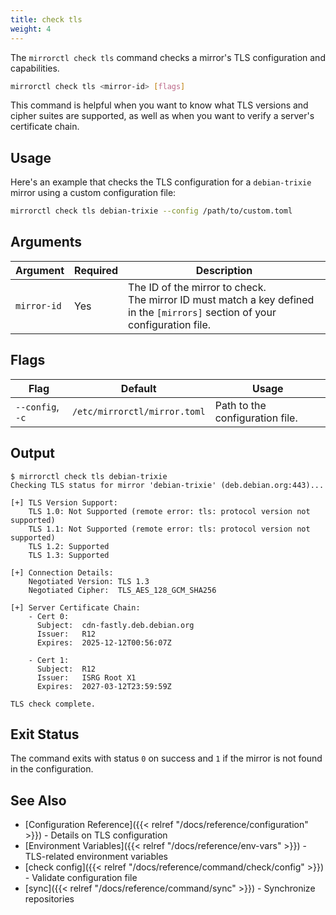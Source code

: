 ```yaml
---
title: check tls
weight: 4
---
```


The `mirrorctl check tls` command checks a mirror's TLS configuration and capabilities.

```bash
mirrorctl check tls <mirror-id> [flags]
```

This command is helpful when you want to know what TLS versions and cipher suites are supported,
as well as when you want to verify a server's certificate chain.

## Usage

Here's an example that checks the TLS configuration for a `debian-trixie` mirror using a custom
configuration file:

```bash
mirrorctl check tls debian-trixie --config /path/to/custom.toml
```

## Arguments

| Argument | Required | Description |
|------|---------|-------|
| `mirror-id` | Yes | The ID of the mirror to check. <br/> The mirror ID must match a key defined in the `[mirrors]` section of your configuration file. |


## Flags

| Flag | Default | Usage |
|------|---------|-------|
| `--config`, `-c` | `/etc/mirrorctl/mirror.toml` | Path to the configuration file. |

## Output

```
$ mirrorctl check tls debian-trixie
Checking TLS status for mirror 'debian-trixie' (deb.debian.org:443)...

[+] TLS Version Support:
    TLS 1.0: Not Supported (remote error: tls: protocol version not supported)
    TLS 1.1: Not Supported (remote error: tls: protocol version not supported)
    TLS 1.2: Supported
    TLS 1.3: Supported

[+] Connection Details:
    Negotiated Version: TLS 1.3
    Negotiated Cipher:  TLS_AES_128_GCM_SHA256

[+] Server Certificate Chain:
    - Cert 0:
      Subject:  cdn-fastly.deb.debian.org
      Issuer:   R12
      Expires:  2025-12-12T00:56:07Z

    - Cert 1:
      Subject:  R12
      Issuer:   ISRG Root X1
      Expires:  2027-03-12T23:59:59Z

TLS check complete.
```

## Exit Status

The command exits with status `0` on success and `1` if the mirror is not found in the configuration.

## See Also

- [Configuration Reference]({{< relref "/docs/reference/configuration" >}}) - Details on TLS
  configuration
- [Environment Variables]({{< relref "/docs/reference/env-vars" >}}) - TLS-related environment
  variables
- [check config]({{< relref "/docs/reference/command/check/config" >}}) - Validate configuration
  file
- [sync]({{< relref "/docs/reference/command/sync" >}}) - Synchronize repositories
